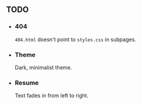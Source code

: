 ## TODO
- ### 404
  `404.html` doesn't point to `styles.css` in subpages.

- ### Theme
  Dark, minimalist theme.

- ### Resume
  Text fades in from left to right.
